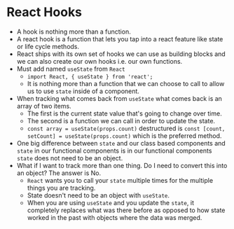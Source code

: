 # React Hooks

- A hook is nothing more than a function.
- A react hook is a function that lets you tap into a react feature like state or life cycle methods.
- React ships with its own set of hooks we can use as building blocks and we can also create our own hooks i.e. our own functions.
- Must add named `useState` from `React`
  - `import React, { useState } from 'react';`
  - It is nothing more than a function that we can choose to call to allow us to use `state` inside of a component.
- When tracking what comes back from `useState` what comes back is an array
  of two items.
  - The first is the current state value that's going to change over time.
  - The second is a function we can call in order to update the state.
  - `const array = useState(props.count)` destructured is `const [count, setCount] = useState(props.count)` which is the preferred method.
- One big difference between `state` and our class based components and `state` in our functional components is in our functional components `state` does not need to be an object.
- What if I want to track more than one thing. Do I need to convert this into an object? The answer is No.
  - `React` wants you to call your `state` multiple times for the multiple things you are tracking.
  - State doesn't need to be an object with `useState`.
  - When you are using `useState` and you update the `state`, it completely replaces what was there before as opposed to how state worked in the past with objects where the data was merged.
